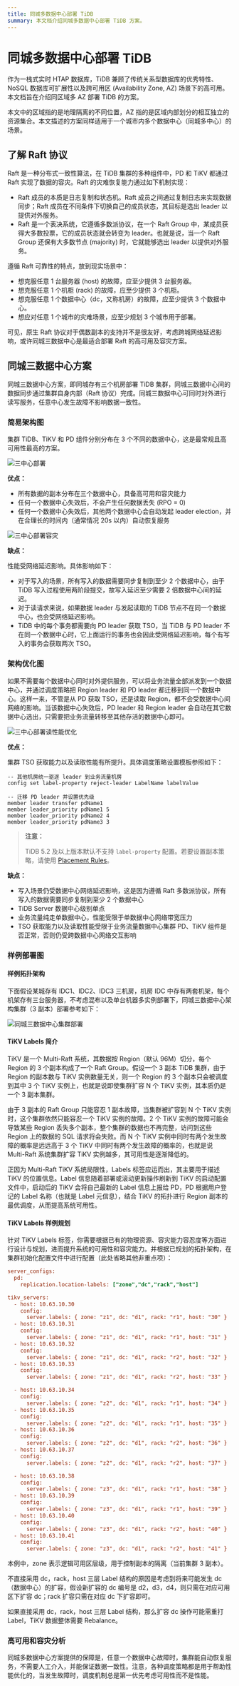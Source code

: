```yaml
---
title: 同城多数据中心部署 TiDB
summary: 本文档介绍同城多数据中心部署 TiDB 方案。
---
```


# 同城多数据中心部署 TiDB

作为一栈式实时 HTAP 数据库，TiDB 兼顾了传统关系型数据库的优秀特性、NoSQL 数据库可扩展性以及跨可用区 (Availability Zone, AZ) 场景下的高可用。本文档旨在介绍同区域多 AZ 部署 TiDB 的方案。

本文中的区域指的是地理隔离的不同位置，AZ 指的是区域内部划分的相互独立的资源集合。本文描述的方案同样适用于一个城市内多个数据中心（同城多中心）的场景。

## 了解 Raft 协议

Raft 是一种分布式一致性算法，在 TiDB 集群的多种组件中，PD 和 TiKV 都通过 Raft 实现了数据的容灾。Raft 的灾难恢复能力通过如下机制实现：

- Raft 成员的本质是日志复制和状态机。Raft 成员之间通过复制日志来实现数据同步；Raft 成员在不同条件下切换自己的成员状态，其目标是选出 leader 以提供对外服务。
- Raft 是一个表决系统，它遵循多数派协议，在一个 Raft Group 中，某成员获得大多数投票，它的成员状态就会转变为 leader。也就是说，当一个 Raft Group 还保有大多数节点 (majority) 时，它就能够选出 leader 以提供对外服务。

遵循 Raft 可靠性的特点，放到现实场景中：

- 想克服任意 1 台服务器 (host) 的故障，应至少提供 3 台服务器。
- 想克服任意 1 个机柜 (rack) 的故障，应至少提供 3 个机柜。
- 想克服任意 1 个数据中心（dc，又称机房）的故障，应至少提供 3 个数据中心。
- 想应对任意 1 个城市的灾难场景，应至少规划 3 个城市用于部署。

可见，原生 Raft 协议对于偶数副本的支持并不是很友好，考虑跨城网络延迟影响，或许同城三数据中心是最适合部署 Raft 的高可用及容灾方案。

## 同城三数据中心方案

同城三数据中心方案，即同城存有三个机房部署 TiDB 集群，同城三数据中心间的数据同步通过集群自身内部（Raft 协议）完成。同城三数据中心可同时对外进行读写服务，任意中心发生故障不影响数据一致性。

### 简易架构图

集群 TiDB、TiKV 和 PD 组件分别分布在 3 个不同的数据中心，这是最常规且高可用性最高的方案。

![三中心部署](/media/deploy-3dc.png)

**优点：**

- 所有数据的副本分布在三个数据中心，具备高可用和容灾能力
- 任何一个数据中心失效后，不会产生任何数据丢失 (RPO = 0)
- 任何一个数据中心失效后，其他两个数据中心会自动发起 leader election，并在合理长的时间内（通常情况 20s 以内）自动恢复服务

![三中心部署容灾](/media/deploy-3dc-dr.png)

**缺点：**

性能受网络延迟影响。具体影响如下：

- 对于写入的场景，所有写入的数据需要同步复制到至少 2 个数据中心，由于 TiDB 写入过程使用两阶段提交，故写入延迟至少需要 2 倍数据中心间的延迟。
- 对于读请求来说，如果数据 leader 与发起读取的 TiDB 节点不在同一个数据中心，也会受网络延迟影响。
- TiDB 中的每个事务都需要向 PD leader 获取 TSO，当 TiDB 与 PD leader 不在同一个数据中心时，它上面运行的事务也会因此受网络延迟影响，每个有写入的事务会获取两次 TSO。

### 架构优化图

如果不需要每个数据中心同时对外提供服务，可以将业务流量全部派发到一个数据中心，并通过调度策略把 Region leader 和 PD leader 都迁移到同一个数据中心。这样一来，不管是从 PD 获取 TSO，还是读取 Region，都不会受数据中心间网络的影响。当该数据中心失效后，PD leader 和 Region leader 会自动在其它数据中心选出，只需要把业务流量转移至其他存活的数据中心即可。

![三中心部署读性能优化](/media/deploy-3dc-optimize.png)

**优点：**

集群 TSO 获取能力以及读取性能有所提升。具体调度策略设置模板参照如下：

```shell
-- 其他机房统一驱逐 leader 到业务流量机房
config set label-property reject-leader LabelName labelValue

-- 迁移 PD leader 并设置优先级
member leader transfer pdName1
member leader_priority pdName1 5
member leader_priority pdName2 4
member leader_priority pdName3 3
```

> **注意：**
>
> TiDB 5.2 及以上版本默认不支持 `label-property` 配置。若要设置副本策略，请使用 [Placement Rules](/configure-placement-rules.md)。

**缺点：**

- 写入场景仍受数据中心网络延迟影响，这是因为遵循 Raft 多数派协议，所有写入的数据需要同步复制到至少 2 个数据中心
- TiDB Server 数据中心级别单点
- 业务流量纯走单数据中心，性能受限于单数据中心网络带宽压力
- TSO 获取能力以及读取性能受限于业务流量数据中心集群 PD、TiKV 组件是否正常，否则仍受跨数据中心网络交互影响

### 样例部署图

#### 样例拓扑架构

下面假设某城存有 IDC1、IDC2、IDC3 三机房，机房 IDC 中存有两套机架，每个机架存有三台服务器，不考虑混布以及单台机器多实例部署下，同城三数据中心架构集群（3 副本）部署参考如下：

![同城三数据中心集群部署](/media/multi-data-centers-in-one-city-deployment-sample.png)

#### TiKV Labels 简介

TiKV 是一个 Multi-Raft 系统，其数据按 Region（默认 96M）切分，每个 Region 的 3 个副本构成了一个 Raft Group。假设一个 3 副本 TiDB 集群，由于 Region 的副本数与 TiKV 实例数量无关，则一个 Region 的 3 个副本只会被调度到其中 3 个 TiKV 实例上，也就是说即使集群扩容 N 个 TiKV 实例，其本质仍是一个 3 副本集群。

由于 3 副本的 Raft Group 只能容忍 1 副本故障，当集群被扩容到 N 个 TiKV 实例时，这个集群依然只能容忍一个 TiKV 实例的故障。2 个 TiKV 实例的故障可能会导致某些 Region 丢失多个副本，整个集群的数据也不再完整，访问到这些 Region 上的数据的 SQL 请求将会失败。而 N 个 TiKV 实例中同时有两个发生故障的概率是远远高于 3 个 TiKV 中同时有两个发生故障的概率的，也就是说 Multi-Raft 系统集群扩容 TiKV 实例越多，其可用性是逐渐降低的。

正因为 Multi-Raft TiKV 系统局限性，Labels 标签应运而出，其主要用于描述 TiKV 的位置信息。Label 信息随着部署或滚动更新操作刷新到 TiKV 的启动配置文件中，启动后的 TiKV 会将自己最新的 Label 信息上报给 PD，PD 根据用户登记的 Label 名称（也就是 Label 元信息），结合 TiKV 的拓扑进行 Region 副本的最优调度，从而提高系统可用性。

#### TiKV Labels 样例规划

针对 TiKV Labels 标签，你需要根据已有的物理资源、容灾能力容忍度等方面进行设计与规划，进而提升系统的可用性和容灾能力。并根据已规划的拓扑架构，在集群初始化配置文件中进行配置（此处省略其他非重点项）：

```ini
server_configs:
  pd:
    replication.location-labels: ["zone","dc","rack","host"]

tikv_servers:
  - host: 10.63.10.30
    config:
      server.labels: { zone: "z1", dc: "d1", rack: "r1", host: "30" }
  - host: 10.63.10.31
    config:
      server.labels: { zone: "z1", dc: "d1", rack: "r1", host: "31" }
  - host: 10.63.10.32
    config:
      server.labels: { zone: "z1", dc: "d1", rack: "r2", host: "32" }
  - host: 10.63.10.33
    config:
      server.labels: { zone: "z1", dc: "d1", rack: "r2", host: "33" }

  - host: 10.63.10.34
    config:
      server.labels: { zone: "z2", dc: "d1", rack: "r1", host: "34" }
  - host: 10.63.10.35
    config:
      server.labels: { zone: "z2", dc: "d1", rack: "r1", host: "35" }
  - host: 10.63.10.36
    config:
      server.labels: { zone: "z2", dc: "d1", rack: "r2", host: "36" }
  - host: 10.63.10.37
    config:
      server.labels: { zone: "z2", dc: "d1", rack: "r2", host: "37" }

  - host: 10.63.10.38
    config:
      server.labels: { zone: "z3", dc: "d1", rack: "r1", host: "38" }
  - host: 10.63.10.39
    config:
      server.labels: { zone: "z3", dc: "d1", rack: "r1", host: "39" }
  - host: 10.63.10.40
    config:
      server.labels: { zone: "z3", dc: "d1", rack: "r2", host: "40" }
  - host: 10.63.10.41
    config:
      server.labels: { zone: "z3", dc: "d1", rack: "r2", host: "41" }
```

本例中，zone 表示逻辑可用区层级，用于控制副本的隔离（当前集群 3 副本）。

不直接采用 dc，rack，host 三层 Label 结构的原因是考虑到将来可能发生 dc（数据中心）的扩容，假设新扩容的 dc 编号是 d2，d3，d4，则只需在对应可用区下扩容 dc；rack 扩容只需在对应 dc 下扩容即可。

如果直接采用 dc，rack，host 三层 Label 结构，那么扩容 dc 操作可能需重打 Label，TiKV 数据整体需要 Rebalance。

### 高可用和容灾分析

同城多数据中心方案提供的保障是，任意一个数据中心故障时，集群能自动恢复服务，不需要人工介入，并能保证数据一致性。注意，各种调度策略都是用于帮助性能优化的，当发生故障时，调度机制总是第一优先考虑可用性而不是性能。
